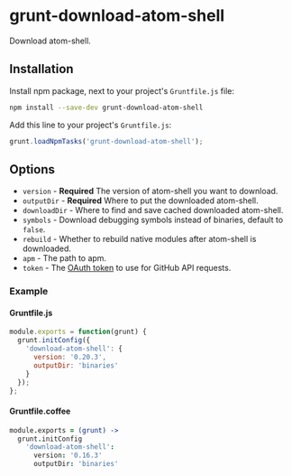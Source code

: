 # grunt-download-atom-shell

Download atom-shell.

## Installation

Install npm package, next to your project's `Gruntfile.js` file:

```sh
npm install --save-dev grunt-download-atom-shell
```

Add this line to your project's `Gruntfile.js`:

```js
grunt.loadNpmTasks('grunt-download-atom-shell');
```

## Options

* `version` - **Required** The version of atom-shell you want to download.
* `outputDir` - **Required** Where to put the downloaded atom-shell.
* `downloadDir` - Where to find and save cached downloaded atom-shell.
* `symbols` - Download debugging symbols instead of binaries, default to `false`.
* `rebuild` - Whether to rebuild native modules after atom-shell is downloaded.
* `apm` - The path to apm.
* `token` - The [OAuth token](https://developer.github.com/v3/oauth/) to use for GitHub API requests.

### Example

#### Gruntfile.js

```js
module.exports = function(grunt) {
  grunt.initConfig({
    'download-atom-shell': {
      version: '0.20.3',
      outputDir: 'binaries'
    }
  });
};
```

#### Gruntfile.coffee

```coffee
module.exports = (grunt) ->
  grunt.initConfig
    'download-atom-shell':
      version: '0.16.3'
      outputDir: 'binaries'
```
